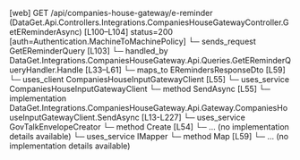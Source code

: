 [web] GET /api/companies-house-gateway/e-reminder  (DataGet.Api.Controllers.Integrations.CompaniesHouseGatewayController.GetEReminderAsync)  [L100–L104] status=200 [auth=Authentication.MachineToMachinePolicy]
  └─ sends_request GetEReminderQuery [L103]
    └─ handled_by DataGet.Integrations.CompaniesHouseGateway.Api.Queries.GetEReminderQueryHandler.Handle [L33–L61]
      └─ maps_to ERemindersResponseDto [L59]
      └─ uses_client CompaniesHouseInputGatewayClient [L55]
      └─ uses_service CompaniesHouseInputGatewayClient
        └─ method SendAsync [L55]
          └─ implementation DataGet.Integrations.CompaniesHouseGateway.Api.Gateway.CompaniesHouseInputGatewayClient.SendAsync [L13-L227]
      └─ uses_service GovTalkEnvelopeCreator
        └─ method Create [L54]
          └─ ... (no implementation details available)
      └─ uses_service IMapper
        └─ method Map [L59]
          └─ ... (no implementation details available)


